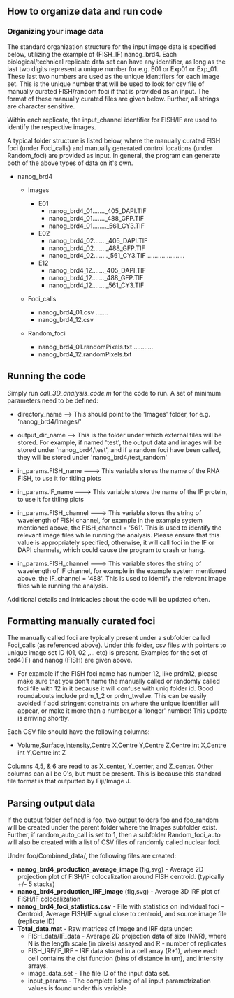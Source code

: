 ## How to organize data and run code

### Organizing your image data

The standard organization structure for the input image data is specified below, utilizing the example of (FISH_IF) nanog_brd4. Each biological/technical replicate data set can have any identifier, as long as the last two digits represent a unique number for e.g. E01 or Exp01 or Exp_01. These last two numbers are used as the unique identifiers for each image set. This is the unique number that will be used to look for csv file of manually curated FISH/random foci if that is provided as an input. The format of these manually curated files are given below. Further, all strings are character sensitive.

Within each replicate, the input_channel identifier for FISH/IF are used to identify the respective images.

A typical folder structure is listed below, where the manually curated FISH foci (under Foci_calls) and manually generated control locations (under Random_foci) are provided as input. In general, the program can generate both of the above types of data on it's own. 

* nanog_brd4
	* Images
		* 	E01
			* nanog_brd4_01......._405_DAPI.TIF
			* 	nanog_brd4_01......._488_GFP.TIF
			* nanog_brd4_01........_561_CY3.TIF
		* E02
			* nanog_brd4_02......._405_DAPI.TIF
			* 	nanog_brd4_02......._488_GFP.TIF
			* nanog_brd4_02........_561_CY3.TIF
		.....................
		* E12
			* nanog_brd4_12......._405_DAPI.TIF
			* 	nanog_brd4_12......._488_GFP.TIF
			* nanog_brd4_12........_561_CY3.TIF

	* Foci_calls
		* 	nanog_brd4_01.csv
		.......
		* nanog_brd4_12.csv

	* Random_foci
		* 	nanog_brd4_01.randomPixels.txt
				...........
		* nanog_brd4_12.randomPixels.txt



## Running the code

Simply run *call_3D_analysis_code.m* for the code to run. A set of minimum parameters need to be defined:

* directory_name	-->	This should point to the 'Images' folder, for e.g. 'nanog_brd4/Images/'

* output_dir_name	-->	This is the folder under which external files will be stored. For example, if named 'test', the output data and images will be stored under 'nanog_brd4/test', and if a random foci have been called, they will be stored under 'nanog_brd4/test_random'


* in_params.FISH_name	--->	This variable stores the name of the RNA FISH, to use it for titling plots

* in_params.IF_name	--->	This variable stores the name of the IF protein, to use it for titling plots

* in_params.FISH_channel	--->	This variable stores the string of wavelength of FISH channel, for example in the example system mentioned above, the FISH_channel = '561'. This is used to identify the relevant image files while running the analysis. Please ensure that this value is appropriately specified, otherwise, it will call foci in the IF or DAPI channels, which could cause the program to crash or hang.

* in_params.FISH_channel	--->	This variable stores the string of wavelength of IF channel, for example in the example system mentioned above, the IF_channel = '488'. This is used to identify the relevant image files while running the analysis.


Additional details and intricacies about the code will be updated often.

## Formatting manually curated foci

The manually called foci are typically present under a subfolder called Foci_calls (as referenced above). Under this folder, csv files with pointers to unique image set ID (01, 02 ,... etc) is present. Examples for the set of brd4(IF) and nanog (FISH) are given above.

* For example if the FISH foci name has number 12, like prdm12, please make sure that you don't name the manually called or randomly called foci file with 12 in it because it will confuse with uniq folder id. Good roundabouts include prdm_1_2 or prdm_twelve. This can be easily avoided if add stringent constraints on where the unique identifier will appear, or make it more than a number,or a 'longer' number! This update is arriving shortly.

Each CSV file should have the following columns:

* Volume,Surface,Intensity,Centre X,Centre Y,Centre Z,Centre int X,Centre int Y,Centre int Z


Columns 4,5, & 6 are read to as X_center, Y_center, and Z_center. Other columns can all be 0's, but must be present. This is because this standard file format is that outputted by Fiji/Image J.

## Parsing output data
If the output folder defined is foo, two output folders foo and foo_random will be created under the parent folder where the Images subfolder exist. Further, if random_auto_call is set to 1, then a subfolder Random_foci_auto will also be created with a list of CSV files of randomly called nuclear foci.

Under foo/Combined_data/, the following files are created:
- **nanog_brd4_production_average_image** (fig,svg) - Average 2D projection plot of FISH/IF colocalization around FISH centroid. (typically +/- 5 stacks)
- **nanog_brd4_production_IRF_image** (fig,svg) - Average 3D IRF plot of FISH/IF colocalization
- **nanog_brd4_foci_statistics.csv** - File with statistics on individual foci - Centroid, Average FISH/IF signal close to centroid, and source image file (replicate ID)
- **Total_data.mat** - Raw matrices of Image and IRF data under:
  - FISH_data/IF_data - Average 2D projection data of size (N*N*R), where N is the length scale (in pixels) assayed and R - number of replicates
  - FISH_IRF/IF_IRF - IRF data stored in a cell array (R*1), where each cell contains the dist function (bins of distance in um), and intensity arrays.
  - image_data_set - The file ID of the input data set.
  - input_params - The complete listing of all input parametrization values is found under this variable
